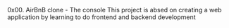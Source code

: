 0x00. AirBnB clone - The console
This project is absed on creating a web application by learning to do frontend and backend development

